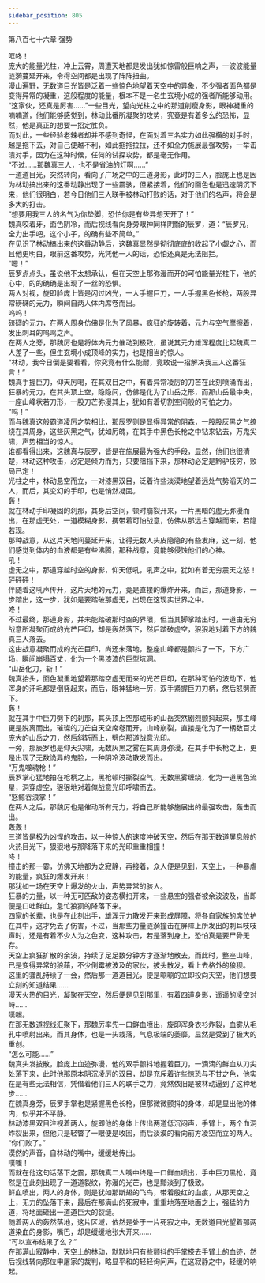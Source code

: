 ```yaml
---
sidebar_position: 805
---
```

 第八百七十六章 强势


哐咚！  
庞大的能量光柱，冲上云霄，周遭天地都是发出犹如惊雷般巨响之声，一波波能量涟漪蔓延开来，令得空间都是出现了阵阵扭曲。  
漫山遍野，无数道目光皆是泛着一些惊色地望着天空中的异象，不少强者面色都是变得异常的凝重，这般程度的能量，根本不是一名生玄境小成的强者所能够动用。  
“这家伙，还真是厉害……”一些目光，望向光柱之中的那道削瘦身影，眼神凝重的喃喃道，他们能够感觉到，林动此番所凝聚的攻势，究竟是有着多么的恐怖，显然，他是真正的想要一招定胜负。  
而对此，一些经验老辣者却并不感到奇怪，在面对着三名实力如此强横的对手时，越是拖下去，对自己便越不利，如此拖拖拉拉，还不如全力施展最强攻势，一举击溃对手，因为在这种时候，任何的试探攻势，都是毫无作用。  
“不过……那魏真三人，也不是省油的灯啊……”  
一道道目光，突然转向，看向了广场之中的三道身影，此时的三人，脸庞上也是因为林动搞出来的这番动静出现了一些震骇，但紧接着，他们的面色也是迅速阴沉下来，他们很明白，若今日他们三人联手被林动打败的话，对于他们的名声，将会是多大的打击。  
“想要用我三人的名气为你垫脚，恐怕你是有些异想天开了！”  
魏真咬着牙，面色阴冷，而后视线看向身旁眼神同样阴翳的辰罗，道：“辰罗兄，全力出手吧，这个小子，的确有些不简单。”  
在见识了林动搞出来的这番动静后，这魏真显然是彻彻底底的收起了小觑之心，而且他更明白，眼前这番攻势，光凭他一人的话，恐怕还真是无法阻拦。  
“嗯！”  
辰罗点点头，虽说他不太想承认，但在天空上那弥漫而开的可怕能量光柱下，他的心中，的的确确是出现了一丝的恐惧。  
两人对视，旋即脸庞上皆是闪过凶光，一人手握巨刀，一人手握黑色长枪，两股异常磅礴的元力，瞬间自两人体内席卷而出。  
呜呜！  
磅礴的元力，在两人周身仿佛是化为了风暴，疯狂的旋转着，元力与空气摩擦着，发出刺耳的呜鸣之声。  
在两人之旁，那魏厉也是将体内元力催动到极致，虽说其元力雄浑程度比起魏真二人差了一些，但生玄境小成顶峰的实力，也是相当的惊人。  
“林动，我今日倒是要看看，你究竟有什么能耐，竟敢说一招解决我三人这番狂言！”  
魏真手握巨刀，仰天厉喝，在其双目之中，有着异常凌厉的刀芒在此刻喷涌而出，狂暴的元力，在其头顶上空，隐隐间，仿佛是化为了山岳之形，而那山岳最中央，一座山峰状若刀形，一股刀芒弥漫其上，犹如有着切割空间般的可怕之力。  
“呜！”  
而与魏真这般霸道凌厉之势相比，那辰罗则是显得异常的阴森，一股股灰黑之气缭绕在其周身，这些灰黑之气，犹如厉魄，在其手中黑色长枪之中钻来钻去，万鬼尖啸，声势相当的惊人。  
谁都看得出来，这魏真与辰罗，皆是在施展最为强大的手段，显然，他们也很清楚，林动这种攻击，必定是倾力而为，只要阻挡下来，那林动必定是黔驴技穷，败局已定！  
光柱之中，林动悬空而立，一对漆黑双目，泛着许些淡漠地望着远处气势滔天的二人，而后，其变幻的手印，也是悄然凝固。  
轰！  
就在林动手印凝固的刹那，其身后空间，顿时崩裂开来，一片黑暗的虚无弥漫而出，在那虚无处，一道模糊身影，携带着可怕战意，仿佛从那远古穿越而来，若隐若现。  
那种战意，从这片天地间蔓延开来，让得无数人头皮隐隐的有些发麻，这一刻，他们感觉到体内的血液都是有些沸腾，那种战意，竟能够侵蚀他们的心神。  
吼！  
虚无之中，那道穿越时空的身影，仰天低吼，吼声之中，犹如有着无穷震天之怒！  
砰砰砰！  
伴随着这吼声传开，这片天地的元力，竟是直接的爆炸开来，而后，那道身影，一步踏出，这一步，犹如是要踏破那虚无，出现在这现实世界之中。  
咚！  
不过最终，那道身影，并未能踏破那时空的界限，但当其脚掌踏出时，一道由无穷战意所凝聚而成的光芒巨印，却是轰然落下，然后踏破虚空，狠狠地对着下方的魏真三人落去。  
这由战意凝聚而成的光芒巨印，尚还未落地，整座山峰都是颤抖了一下，下方广场，瞬间崩塌百丈，化为一个黑漆漆的巨型坑洞。  
“山岳化刀，斩！”  
魏真抬头，面色凝重地望着那踏空虚无而来的光芒巨印，在那种可怕的波动下，他浑身的汗毛都是倒竖起来，而后，眼神猛地一厉，双手紧握巨刀刀柄，然后怒劈而下。  
轰！  
就在其手中巨刀劈下的刹那，其头顶上空那成形的山岳突然剧烈颤抖起来，那主峰更是脱离而出，璀璨的刀芒自天空席卷而开，山峰崩裂，直接是化为了一柄数百丈庞大的山岳之刀，然后斜斩而上，劈向那道战意光印。  
一旁，那辰罗也是仰天尖啸，无数灰黑之雾在其周身弥漫，在其手中长枪之上，更是出现了无数诡异的鬼脸，一种阴冷波动散发而出。  
“万鬼噬魂枪！”  
辰罗掌心猛地拍在枪柄之上，黑枪顿时撕裂空气，无数黑雾缠绕，化为一道黑色流星，洞穿虚空，狠狠地对着俺战意光印呼啸而去。  
“怒鲸吞浪掌！”  
在两人之后，那魏厉也是催动所有元力，将自己所能够施展出的最强攻击，轰击而出。  
轰轰！  
三道皆是极为凶悍的攻击，以一种惊人的速度冲破天空，然后在那无数道屏息般的火热目光下，狠狠地与那降落下来的光印重重相撞！  
咚！  
撞击的那一霎，仿佛天地都为之寂静，再接着，众人便是见到，天空上，一种暴虐的能量，疯狂的爆发开来！  
那犹如一场在天空上爆发的火山，声势异常的骇人。  
狂暴的力量，以一种无可匹敌的姿态横扫开来，一些悬空的强者被余波波及，当即便是口吐鲜血，急忙狼狈的降落下来。  
四家的长辈，也是在此刻出手，雄浑元力散发开来形成屏障，将各自家族的席位护在其中，这才免去了伤害，不过，当那些力量涟漪撞击在屏障上所发出的刺耳吱吱声时，还是有着不少人为之色变，这种攻击，若是落到身上，恐怕真是要尸骨无存。  
天空上疯狂扩散的余波，持续了足足数分钟方才逐渐地散去，而此时，整座山峰，已是变得异常的狼藉，不少倒霉被波及的家伙，披头散发，看上去格外的狼狈。  
这里的骚乱持续了一会，然后那一道道目光，便是唰唰的立即投向天空，他们想要立刻的知道结果……  
漫天火热的目光，凝聚在天空，然后便是见到那里，有着四道身影，遥遥的凌空对峙……  
噗嗤。  
在那无数道视线汇聚下，那魏厉率先一口鲜血喷出，旋即浑身衣衫炸裂，血雾从毛孔中喷射出来，而其身体，也是一头栽落，气息极端的萎靡，显然是受到了极大的重创。  
“怎么可能……”  
魏真头发披散，脸庞上血迹弥漫，他的双手颤抖地握着巨刀，一滴滴的鲜血从刀尖处落下来，此时他那原本阴沉凌厉的双目，却是充斥着许些惊恐与不甘之色，他实在是有些无法相信，凭借着他们三人的联手之力，竟然依旧是被林动逼到了这种地步……  
在魏真身旁，辰罗手掌也是紧握黑色长枪，但那微微颤抖的身体，却是显出他的体内，似乎并不平静。  
林动漆黑双目注视着两人，旋即他的身体上传出两道低沉闷声，手臂上，两个血洞炸裂出来，但他只是轻瞥了一眼便是收回，而后淡漠的看向前方凌空而立的两人。  
“你们败了。”  
漠然的声音，自林动的嘴中，缓缓地传出。  
噗嗤！  
而就在他这句话落下之霎，那魏真二人嘴中终是一口鲜血喷出，手中巨刀黑枪，竟然是在此刻出现了一道道裂纹，弥漫的光芒，也是黯淡到了极致。  
鲜血喷出，两人的身体，则是犹如那断翅的飞鸟，带着殷红的血痕，从那天空之上，无力的坠落下来，最后在那满山的死寂中，重重地落至地面之上，强猛的力道，将地面砸出一道道巨大的裂缝。  
随着两人的轰然落地，这片区域，依然是处于一片死寂之中，无数道目光望着那两道染血的身影，嘴巴，却是缓缓地张大开来……  
“可以宣布结果了么？”  
在那满山寂静中，天空上的林动，默默地用有些颤抖的手掌搽去手臂上的血迹，然后视线转向那位申屠家的裁判，略显平和的轻轻询问声，在这寂静之中，轻缓的响起。  
  
  
